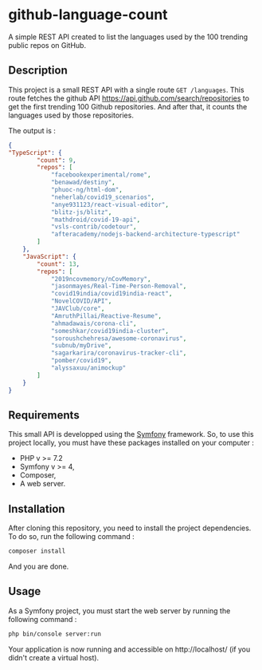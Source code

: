 # github-language-count
A simple REST API created to list the languages used by the 100 trending public repos on GitHub.

## Description
This project is a small REST API with a single route ```GET /languages```.
This route fetches the github API https://api.github.com/search/repositories to get the first trending 100 Github repositories. And after that, it counts the languages used by those repositories.

The output is :

```json
{
"TypeScript": {
        "count": 9,
        "repos": [
            "facebookexperimental/rome",
            "benawad/destiny",
            "phuoc-ng/html-dom",
            "neherlab/covid19_scenarios",
            "anye931123/react-visual-editor",
            "blitz-js/blitz",
            "mathdroid/covid-19-api",
            "vsls-contrib/codetour",
            "afteracademy/nodejs-backend-architecture-typescript"
        ]
    },
    "JavaScript": {
        "count": 13,
        "repos": [
            "2019ncovmemory/nCovMemory",
            "jasonmayes/Real-Time-Person-Removal",
            "covid19india/covid19india-react",
            "NovelCOVID/API",
            "JAVClub/core",
            "AmruthPillai/Reactive-Resume",
            "ahmadawais/corona-cli",
            "someshkar/covid19india-cluster",
            "soroushchehresa/awesome-coronavirus",
            "subnub/myDrive",
            "sagarkarira/coronavirus-tracker-cli",
            "pomber/covid19",
            "alyssaxuu/animockup"
        ]
    }
}
```

## Requirements
This small API is developped using the [Symfony](https://symfony.com/4) framework.
So, to use this project locally, you must have these packages installed on your computer :
* PHP v >= 7.2
* Symfony v >= 4,
* Composer,
* A web server.

## Installation
After cloning this repository, you need to install the project dependencies.
To do so, run the following command :
```bash
composer install
```

And you are done.

## Usage
As a Symfony project, you must start the web server by running the following command :
```bash
php bin/console server:run
```

Your application is now running and accessible on http://localhost/ (if you didn't create a virtual host).
